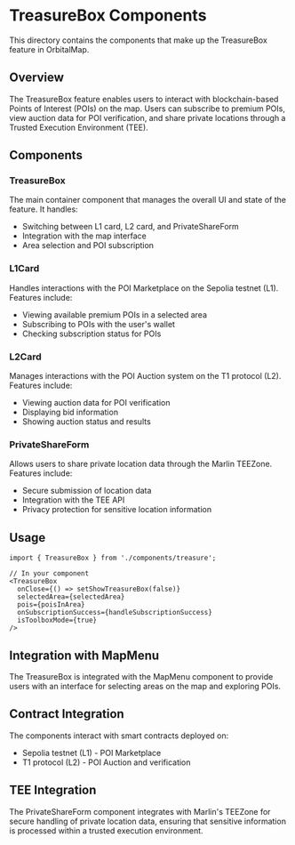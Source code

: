 # TreasureBox Components

This directory contains the components that make up the TreasureBox feature in OrbitalMap.

## Overview

The TreasureBox feature enables users to interact with blockchain-based Points of Interest (POIs) on the map. Users can subscribe to premium POIs, view auction data for POI verification, and share private locations through a Trusted Execution Environment (TEE).

## Components

### TreasureBox

The main container component that manages the overall UI and state of the feature. It handles:
- Switching between L1 card, L2 card, and PrivateShareForm
- Integration with the map interface
- Area selection and POI subscription

### L1Card

Handles interactions with the POI Marketplace on the Sepolia testnet (L1). Features include:
- Viewing available premium POIs in a selected area
- Subscribing to POIs with the user's wallet
- Checking subscription status for POIs

### L2Card

Manages interactions with the POI Auction system on the T1 protocol (L2). Features include:
- Viewing auction data for POI verification
- Displaying bid information
- Showing auction status and results

### PrivateShareForm

Allows users to share private location data through the Marlin TEEZone. Features include:
- Secure submission of location data
- Integration with the TEE API
- Privacy protection for sensitive location information

## Usage

```tsx
import { TreasureBox } from './components/treasure';

// In your component
<TreasureBox 
  onClose={() => setShowTreasureBox(false)}
  selectedArea={selectedArea}
  pois={poisInArea}
  onSubscriptionSuccess={handleSubscriptionSuccess}
  isToolboxMode={true}
/>
```

## Integration with MapMenu

The TreasureBox is integrated with the MapMenu component to provide users with an interface for selecting areas on the map and exploring POIs.

## Contract Integration

The components interact with smart contracts deployed on:
- Sepolia testnet (L1) - POI Marketplace
- T1 protocol (L2) - POI Auction and verification

## TEE Integration

The PrivateShareForm component integrates with Marlin's TEEZone for secure handling of private location data, ensuring that sensitive information is processed within a trusted execution environment. 